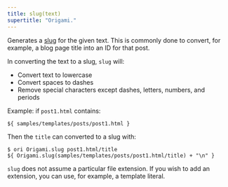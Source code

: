 ```yaml
---
title: slug(text)
supertitle: "Origami."
---
```


Generates a [slug](https://developer.mozilla.org/en-US/docs/Glossary/Slug) for the given text. This is commonly done to convert, for example, a blog page title into an ID for that post.

In converting the text to a slug, `slug` will:

- Convert text to lowercase
- Convert spaces to dashes
- Remove special characters except dashes, letters, numbers, and periods

Example: if `post1.html` contains:

```html
${ samples/templates/posts/post1.html }
```

Then the `title` can converted to a slug with:

```console
$ ori Origami.slug post1.html/title
${ Origami.slug(samples/templates/posts/post1.html/title) + "\n" }
```

`slug` does not assume a particular file extension. If you wish to add an extension, you can use, for example, a template literal.
